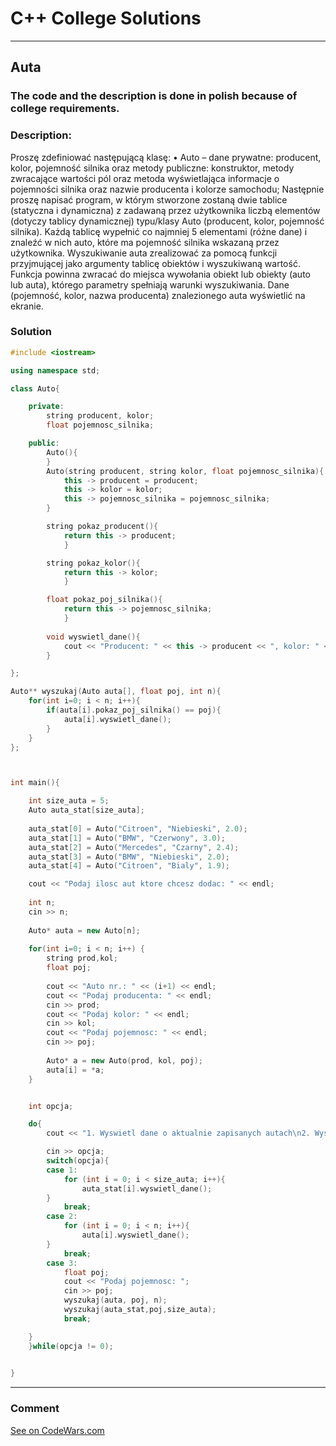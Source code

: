 # C++ College Solutions

---

## Auta

### The code and the description is done in polish because of college requirements.

### Description:

Proszę zdefiniować następującą klasę:
• Auto – dane prywatne: producent, kolor, pojemność silnika oraz metody publiczne: konstruktor, metody zwracające wartości pól oraz metoda wyświetlająca informacje o pojemności silnika oraz nazwie producenta i kolorze samochodu;
Następnie proszę napisać program, w którym stworzone zostaną dwie tablice (statyczna i dynamiczna) z zadawaną przez użytkownika liczbą elementów (dotyczy tablicy dynamicznej) typu/klasy Auto (producent, kolor, pojemność silnika). Każdą tablicę wypełnić co najmniej 5 elementami (różne dane) i znaleźć w nich auto, które ma pojemność silnika wskazaną przez użytkownika. Wyszukiwanie auta zrealizować za pomocą funkcji przyjmującej jako argumenty tablicę obiektów i wyszukiwaną wartość. Funkcja powinna zwracać do miejsca wywołania obiekt lub obiekty (auto lub auta), którego parametry spełniają warunki wyszukiwania. Dane (pojemność, kolor, nazwa producenta) znalezionego auta wyświetlić na ekranie.



### Solution


```cpp
#include <iostream>

using namespace std;

class Auto{

    private:
        string producent, kolor;
        float pojemnosc_silnika;

    public:
        Auto(){
        }
        Auto(string producent, string kolor, float pojemnosc_silnika){
            this -> producent = producent;
            this -> kolor = kolor;
            this -> pojemnosc_silnika = pojemnosc_silnika;
        }

        string pokaz_producent(){
            return this -> producent;
            }

        string pokaz_kolor(){
            return this -> kolor;
            }

        float pokaz_poj_silnika(){
            return this -> pojemnosc_silnika;
            }
        
        void wyswietl_dane(){
		    cout << "Producent: " << this -> producent << ", kolor: " << this-> kolor << ", pojemnosc silnika: " << this -> pojemnosc_silnika << endl;
		} 

};

Auto** wyszukaj(Auto auta[], float poj, int n){
    for(int i=0; i < n; i++){
        if(auta[i].pokaz_poj_silnika() == poj){
            auta[i].wyswietl_dane();
        }
    }
};



int main(){

	int size_auta = 5;
    Auto auta_stat[size_auta];
	
    auta_stat[0] = Auto("Citroen", "Niebieski", 2.0);
    auta_stat[1] = Auto("BMW", "Czerwony", 3.0);
    auta_stat[2] = Auto("Mercedes", "Czarny", 2.4);
    auta_stat[3] = Auto("BMW", "Niebieski", 2.0);
    auta_stat[4] = Auto("Citroen", "Bialy", 1.9);

	cout << "Podaj ilosc aut ktore chcesz dodac: " << endl;
		
	int n;	
	cin >> n;
		
	Auto* auta = new Auto[n];
		
	for(int i=0; i < n; i++) {
		string prod,kol;
		float poj;
		
		cout << "Auto nr.: " << (i+1) << endl;
		cout << "Podaj producenta: " << endl;
		cin >> prod;
		cout << "Podaj kolor: " << endl;
		cin >> kol;
		cout << "Podaj pojemnosc: " << endl;
		cin >> poj;
		 
		Auto* a = new Auto(prod, kol, poj);
		auta[i] = *a;
	}


    int opcja;

	do{
		cout << "1. Wyswietl dane o aktualnie zapisanych autach\n2. Wyswietl dane o nowych pojazdach.\n3. Wyszukaj po pojemnosci\n0. Koniec"<<endl;

		cin >> opcja;
		switch(opcja){
		case 1:
            for (int i = 0; i < size_auta; i++){
                auta_stat[i].wyswietl_dane();
        }
			break;
		case 2:
            for (int i = 0; i < n; i++){
                auta[i].wyswietl_dane();
        }
			break;
		case 3:
            float poj;
            cout << "Podaj pojemnosc: ";
            cin >> poj;
            wyszukaj(auta, poj, n);
            wyszukaj(auta_stat,poj,size_auta);
            break;

    }					
	}while(opcja != 0);
	

}


```

---
### Comment



[See on CodeWars.com](https://www.codewars.com/users/ITRonin)
